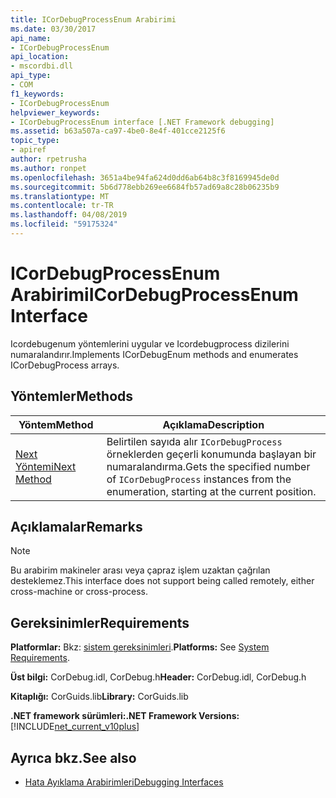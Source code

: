 ```yaml
---
title: ICorDebugProcessEnum Arabirimi
ms.date: 03/30/2017
api_name:
- ICorDebugProcessEnum
api_location:
- mscordbi.dll
api_type:
- COM
f1_keywords:
- ICorDebugProcessEnum
helpviewer_keywords:
- ICorDebugProcessEnum interface [.NET Framework debugging]
ms.assetid: b63a507a-ca97-4be0-8e4f-401cce2125f6
topic_type:
- apiref
author: rpetrusha
ms.author: ronpet
ms.openlocfilehash: 3651a4be94fa624d0dd6ab64b8c3f8169945de0d
ms.sourcegitcommit: 5b6d778ebb269ee6684fb57ad69a8c28b06235b9
ms.translationtype: MT
ms.contentlocale: tr-TR
ms.lasthandoff: 04/08/2019
ms.locfileid: "59175324"
---
```

# <a name="icordebugprocessenum-interface"></a><span data-ttu-id="d0537-102">ICorDebugProcessEnum Arabirimi</span><span class="sxs-lookup"><span data-stu-id="d0537-102">ICorDebugProcessEnum Interface</span></span>
<span data-ttu-id="d0537-103">Icordebugenum yöntemlerini uygular ve Icordebugprocess dizilerini numaralandırır.</span><span class="sxs-lookup"><span data-stu-id="d0537-103">Implements ICorDebugEnum methods and enumerates ICorDebugProcess arrays.</span></span>  
  
## <a name="methods"></a><span data-ttu-id="d0537-104">Yöntemler</span><span class="sxs-lookup"><span data-stu-id="d0537-104">Methods</span></span>  
  
|<span data-ttu-id="d0537-105">Yöntem</span><span class="sxs-lookup"><span data-stu-id="d0537-105">Method</span></span>|<span data-ttu-id="d0537-106">Açıklama</span><span class="sxs-lookup"><span data-stu-id="d0537-106">Description</span></span>|  
|------------|-----------------|  
|[<span data-ttu-id="d0537-107">Next Yöntemi</span><span class="sxs-lookup"><span data-stu-id="d0537-107">Next Method</span></span>](../../../../docs/framework/unmanaged-api/debugging/icordebugprocessenum-next-method.md)|<span data-ttu-id="d0537-108">Belirtilen sayıda alır `ICorDebugProcess` örneklerden geçerli konumunda başlayan bir numaralandırma.</span><span class="sxs-lookup"><span data-stu-id="d0537-108">Gets the specified number of `ICorDebugProcess` instances from the enumeration, starting at the current position.</span></span>|  
  
## <a name="remarks"></a><span data-ttu-id="d0537-109">Açıklamalar</span><span class="sxs-lookup"><span data-stu-id="d0537-109">Remarks</span></span>  
  
> [!NOTE]
>  <span data-ttu-id="d0537-110">Bu arabirim makineler arası veya çapraz işlem uzaktan çağrılan desteklemez.</span><span class="sxs-lookup"><span data-stu-id="d0537-110">This interface does not support being called remotely, either cross-machine or cross-process.</span></span>  
  
## <a name="requirements"></a><span data-ttu-id="d0537-111">Gereksinimler</span><span class="sxs-lookup"><span data-stu-id="d0537-111">Requirements</span></span>  
 <span data-ttu-id="d0537-112">**Platformlar:** Bkz: [sistem gereksinimleri](../../../../docs/framework/get-started/system-requirements.md).</span><span class="sxs-lookup"><span data-stu-id="d0537-112">**Platforms:** See [System Requirements](../../../../docs/framework/get-started/system-requirements.md).</span></span>  
  
 <span data-ttu-id="d0537-113">**Üst bilgi:** CorDebug.idl, CorDebug.h</span><span class="sxs-lookup"><span data-stu-id="d0537-113">**Header:** CorDebug.idl, CorDebug.h</span></span>  
  
 <span data-ttu-id="d0537-114">**Kitaplığı:** CorGuids.lib</span><span class="sxs-lookup"><span data-stu-id="d0537-114">**Library:** CorGuids.lib</span></span>  
  
 **<span data-ttu-id="d0537-115">.NET framework sürümleri:</span><span class="sxs-lookup"><span data-stu-id="d0537-115">.NET Framework Versions:</span></span>** [!INCLUDE[net_current_v10plus](../../../../includes/net-current-v10plus-md.md)]  
  
## <a name="see-also"></a><span data-ttu-id="d0537-116">Ayrıca bkz.</span><span class="sxs-lookup"><span data-stu-id="d0537-116">See also</span></span>

- [<span data-ttu-id="d0537-117">Hata Ayıklama Arabirimleri</span><span class="sxs-lookup"><span data-stu-id="d0537-117">Debugging Interfaces</span></span>](../../../../docs/framework/unmanaged-api/debugging/debugging-interfaces.md)
